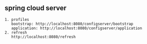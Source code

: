 ## spring cloud server
    1. profiles
       bootstrap: http://localhost:8080/configserver/bootstrap
       application: http://localhost:8080/configserver/application
    2. refresh
       http://localhost:8080/refresh